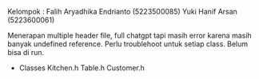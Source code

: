 Kelompok : 
Falih Aryadhika Endrianto (5223500085)
Yuki Hanif Arsan  (5223600061)

Menerapan multiple header file, full chatgpt tapi masih error karena masih banyak undefined reference. Perlu troublehoot untuk setiap class.
Belum bisa di run.
- Classes
  Kitchen.h
  Table.h
  Customer.h

